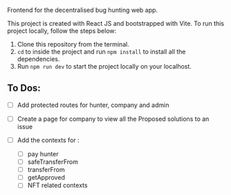 Frontend for the decentralised bug hunting web app. 

This project is created with React JS and bootstrapped with Vite. To run this project locally, follow the steps below:

1. Clone this repository from the terminal. 
2. `cd` to inside the project and run `npm install` to install all the dependencies.
3. Run `npm run dev` to start the project locally on your localhost. 

## To Dos:
- [ ] Add protected routes for hunter, company and admin
- [ ] Create a page for company to view all the Proposed solutions to an issue 
- [ ] Add the contexts for :

	- [ ] pay hunter
	- [ ] safeTransferFrom
	- [ ] transferFrom
	- [ ] getApproved
	- [ ] NFT related contexts

